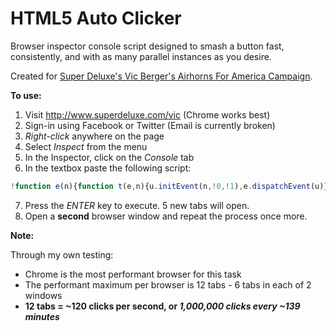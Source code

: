 # HTML5 Auto Clicker
Browser inspector console script designed to smash a button fast, consistently, and with as many parallel instances as you desire.

Created for <a href="https://www.facebook.com/superdeluxevideo/videos/459399034404652/" target="_blank">Super Deluxe's Vic Berger's Airhorns For America Campaign</a>.

**To use:**
1. Visit <a href="http://www.superdeluxe.com/vic" target="_blank">http://www.superdeluxe.com/vic</a> (Chrome works best)
2. Sign-in using Facebook or Twitter (Email is currently broken)
3. *Right-click* anywhere on the page
4. Select *Inspect* from the menu
5. In the Inspector, click on the *Console* tab
6. In the textbox paste the following script:

```javascript
!function e(n){function t(e,n){u.initEvent(n,!0,!1),e.dispatchEvent(u)}function o(e){t(e,"mousedown"),t(e,"mouseup")}function s(e){e.parentElement.removeChild(e)}var i,c=document,r=function(e){return c.querySelector(e)},a=r("button"),u=c.createEvent("MouseEvents"),d=window,l=6,p=c.createElement("script"),m="onmessage=function(){setInterval(function(){postMessage('')},100)};",w=new Worker(URL.createObjectURL(new Blob([m])));t(r(".style__mute___7U3sD"),"click"),s(r("canvas")),s(r(".style__header___55ELS")),w.onmessage=function(){o(a)},w.postMessage(""),n++,n>l||(i=d.open(d.location),i.window.addEventListener("load",function(){p.innerHTML="("+e+"("+n+"));",i.document.body.appendChild(p)}))}(1);
```

7. Press the *ENTER* key to execute. 5 new tabs will open.
8. Open a **second** browser window and repeat the process once more.

**Note:**

Through my own testing:
* Chrome is the most performant browser for this task
* The performant maximum per browser is 12 tabs - 6 tabs in each of 2 windows
* **12 tabs = ~120 clicks per second, or _1,000,000 clicks every ~139 minutes_**
